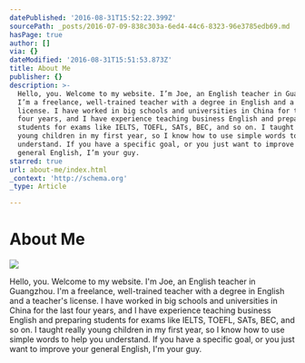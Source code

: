 ```yaml
---
datePublished: '2016-08-31T15:52:22.399Z'
sourcePath: _posts/2016-07-09-838c303a-6ed4-44c6-8323-96e3785edb69.md
hasPage: true
author: []
via: {}
dateModified: '2016-08-31T15:51:53.873Z'
title: About Me
publisher: {}
description: >-
  Hello, you. Welcome to my website. I’m Joe, an English teacher in Guangzhou.
  I’m a freelance, well-trained teacher with a degree in English and a teacher’s
  license. I have worked in big schools and universities in China for the last
  four years, and I have experience teaching business English and preparing
  students for exams like IELTS, TOEFL, SATs, BEC, and so on. I taught really
  young children in my first year, so I know how to use simple words to help you
  understand. If you have a specific goal, or you just want to improve your
  general English, I’m your guy. 
starred: true
url: about-me/index.html
_context: 'http://schema.org'
_type: Article

---
```

# **About Me**
![](https://the-grid-user-content.s3-us-west-2.amazonaws.com/2f7edd2b-2486-4ffc-a004-5629399cddec.jpg)

Hello, you. Welcome to my website. I'm Joe, an English teacher in Guangzhou. I'm a freelance, well-trained teacher with a degree in English and a teacher's license. I have worked in big schools and universities in China for the last four years, and I have experience teaching business English and preparing students for exams like IELTS, TOEFL, SATs, BEC, and so on. I taught really young children in my first year, so I know how to use simple words to help you understand. If you have a specific goal, or you just want to improve your general English, I'm your guy.